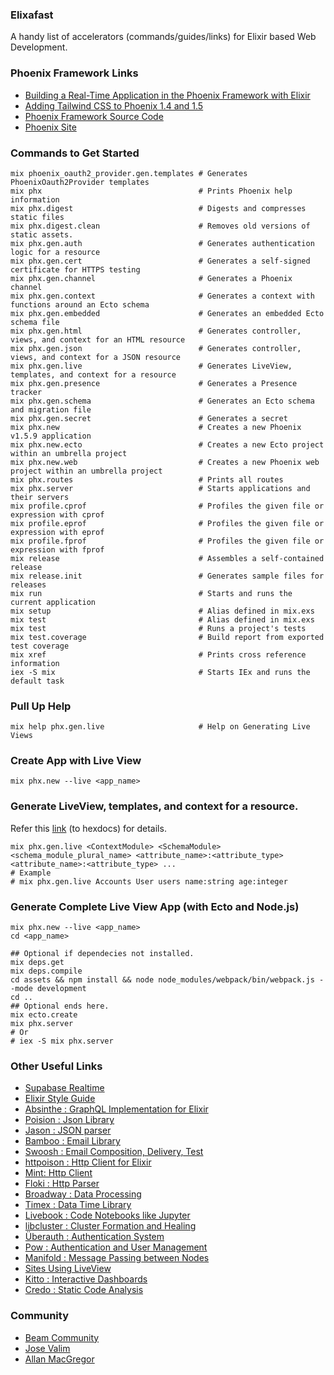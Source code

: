 ### Elixafast

A handy list of accelerators (commands/guides/links) for Elixir based Web Development.

### Phoenix Framework Links

- [Building a Real-Time Application in the Phoenix Framework with Elixir](https://earthly.dev/blog/real-time-phoenix-elixir/)
- [Adding Tailwind CSS to Phoenix 1.4 and 1.5](https://pragmaticstudio.com/tutorials/adding-tailwind-css-to-phoenix)
- [Phoenix Framework Source Code](https://github.com/phoenixframework/phoenix)
- [Phoenix Site](https://www.phoenixframework.org/)


### Commands to Get Started
```
mix phoenix_oauth2_provider.gen.templates # Generates PhoenixOauth2Provider templates
mix phx                                   # Prints Phoenix help information
mix phx.digest                            # Digests and compresses static files
mix phx.digest.clean                      # Removes old versions of static assets.
mix phx.gen.auth                          # Generates authentication logic for a resource
mix phx.gen.cert                          # Generates a self-signed certificate for HTTPS testing
mix phx.gen.channel                       # Generates a Phoenix channel
mix phx.gen.context                       # Generates a context with functions around an Ecto schema
mix phx.gen.embedded                      # Generates an embedded Ecto schema file
mix phx.gen.html                          # Generates controller, views, and context for an HTML resource
mix phx.gen.json                          # Generates controller, views, and context for a JSON resource
mix phx.gen.live                          # Generates LiveView, templates, and context for a resource
mix phx.gen.presence                      # Generates a Presence tracker
mix phx.gen.schema                        # Generates an Ecto schema and migration file
mix phx.gen.secret                        # Generates a secret
mix phx.new                               # Creates a new Phoenix v1.5.9 application
mix phx.new.ecto                          # Creates a new Ecto project within an umbrella project
mix phx.new.web                           # Creates a new Phoenix web project within an umbrella project
mix phx.routes                            # Prints all routes
mix phx.server                            # Starts applications and their servers
mix profile.cprof                         # Profiles the given file or expression with cprof
mix profile.eprof                         # Profiles the given file or expression with eprof
mix profile.fprof                         # Profiles the given file or expression with fprof
mix release                               # Assembles a self-contained release
mix release.init                          # Generates sample files for releases
mix run                                   # Starts and runs the current application
mix setup                                 # Alias defined in mix.exs
mix test                                  # Alias defined in mix.exs
mix test                                  # Runs a project's tests
mix test.coverage                         # Build report from exported test coverage
mix xref                                  # Prints cross reference information
iex -S mix                                # Starts IEx and runs the default task
```

### Pull Up Help

```
mix help phx.gen.live                     # Help on Generating Live Views
```

### Create App with Live View

```
mix phx.new --live <app_name>
```

### Generate LiveView, templates, and context for a resource.
Refer this [link](https://hexdocs.pm/phoenix/Mix.Tasks.Phx.Gen.Live.html) (to hexdocs) for details.
```
mix phx.gen.live <ContextModule> <SchemaModule> <schema_module_plural_name> <attribute_name>:<attribute_type> <attribute_name>:<attribute_type> ...
# Example
# mix phx.gen.live Accounts User users name:string age:integer
```


### Generate Complete Live View App (with Ecto and Node.js)
```
mix phx.new --live <app_name>
cd <app_name>

## Optional if dependecies not installed.
mix deps.get
mix deps.compile
cd assets && npm install && node node_modules/webpack/bin/webpack.js --mode development
cd ..
## Optional ends here.
mix ecto.create
mix phx.server
# Or 
# iex -S mix phx.server
```

### Other Useful Links

- [Supabase Realtime](https://github.com/supabase/realtime)
- [Elixir Style Guide](https://github.com/christopheradams/elixir_style_guide)
- [Absinthe : GraphQL Implementation for Elixir](https://github.com/absinthe-graphql/absinthe)
- [Poision : Json Library](https://github.com/devinus/poison)
- [Jason : JSON parser](https://github.com/michalmuskala/jason)
- [Bamboo : Email Library](https://github.com/thoughtbot/bamboo)
- [Swoosh : Email Composition, Delivery, Test](https://github.com/swoosh/swoosh)
- [httpoison : Http Client for Elixir](https://github.com/edgurgel/httpoison)
- [Mint: Http Client](https://github.com/elixir-mint/mint)
- [Floki :  Http Parser](https://github.com/philss/floki)
- [Broadway : Data Processing](https://github.com/dashbitco/broadway)
- [Timex : Data Time Library](https://github.com/dashbitco/broadway)
- [Livebook : Code Notebooks like Jupyter](https://github.com/livebook-dev/livebook)
- [libcluster : Cluster Formation and Healing](https://github.com/bitwalker/libcluster)
- [Überauth : Authentication System](https://github.com/ueberauth/ueberauth)
- [Pow : Authentication and User Management](https://github.com/danschultzer/pow)
- [Manifold : Message Passing between Nodes](https://github.com/discord/manifold)
- [Sites Using LiveView](https://github.com/beam-community/awesome-phoenix-liveview)
- [Kitto : Interactive Dashboards](https://github.com/kittoframework/kitto)
- [Credo : Static Code Analysis](https://github.com/rrrene/credo)

### Community
- [Beam Community](https://github.com/beam-community)
- [Jose Valim](https://github.com/josevalim)
- [Allan MacGregor](https://github.com/amacgregor)
